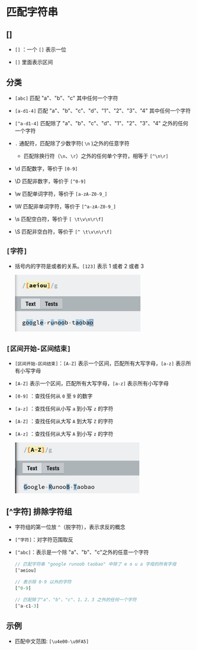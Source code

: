 # 匹配字符串

## []

+ `[]` ：一个 `[]` 表示一位

+ `[]` 里面表示区间

## 分类

+ `[abc]` 匹配 "a"、"b"、"c" 其中任何一个字符

+ `[a-d1-4]` 匹配 "a"、"b"、"c"、"d"、"1"、"2"、"3"、"4" 其中任何一个字符

+ `[^a-d1-4]` 匹配除了 "a"、"b"、"c"、"d"、"1"、"2"、"3"、"4" 之外的任何一个字符

+ `.` 通配符，匹配除了少数字符( `\n` )之外的任意字符

  + 匹配除换行符（`\n`、`\r`）之外的任何单个字符，相等于 `[^\n\r]`

+ \d 匹配数字，等价于 `[0-9]`

+ \D 匹配非数字，等价于 `[^0-9]`

+ \w 匹配单词字符，等价于 `[a-zA-Z0-9_]`

+ \W 匹配非单词字符，等价于 `[^a-zA-Z0-9_]`

+ \s 匹配空白符，等价于 `[ \t\v\n\r\f]`

+ \S 匹配非空白符，等价于 `[^ \t\v\n\r\f]`

## `[字符]`

+ 括号内的字符是或者的关系。`[123]` 表示 1 或者 2 或者 3

  ![字符](image/\[字符].jpg)

## `[区间开始-区间结束]`

+ `[区间开始-区间结束]`：`[A-Z]` 表示一个区间，匹配所有大写字母，`[a-z]` 表示所有小写字母

+ `[A-Z]` 表示一个区间，匹配所有大写字母，`[a-z]` 表示所有小写字母

+ `[0-9]` ：查找任何从 `0` 至 `9` 的数字

+ `[a-z]` ：查找任何从小写 `a` 到小写 `z` 的字符

+ `[A-Z]` ：查找任何从大写 `A` 到大写 `Z` 的字符

+ `[A-z]` ：查找任何从大写 `A` 到小写 `z` 的字符

  ![区间开始-区间结束](image/\[区间开始-区间结束].jpg)

## [^字符] 排除字符组

+ 字符组的第一位放 `^`（脱字符），表示求反的概念

+ `[^字符]`：对字符范围取反

+ `[^abc]`：表示是一个除 "a"、"b"、"c"之外的任意一个字符

  ```js
  // 匹配字符串 "google runoob taobao" 中除了 e o u a 字母的所有字母
  [^aeiou]
  ```

  ```js
  // 表示除 0-9 以外的字符
  [^0-9]
  ```

  ```js
  // 匹配除了"a"、"b"、"c"、1、2、3 之外的任何一个字符
  [^a-c1-3]
  ```

## 示例

+ 匹配中文范围: `[\u4e00-\u9FA5]`
